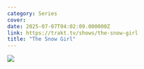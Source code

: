 ```yaml
---
category: Series
cover: 
date: 2025-07-07T04:02:09.000000Z
link: https://trakt.tv/shows/the-snow-girl
title: "The Snow Girl"
---
```


![](https://walter-r2.trakt.tv/images/shows/000/200/981/fanarts/thumb/1458bd706c.jpg)